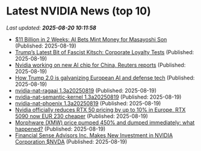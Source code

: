 # Latest NVIDIA News (top 10)
_Last updated: **2025-08-20 10:11:58**_

- [$11 Billion in 2 Weeks: AI Bets Mint Money for Masayoshi Son](https://gizmodo.com/11-billion-in-2-weeks-ai-bets-mint-money-for-masayoshi-son-2000643611) (Published: 2025-08-19)
- [Trump’s Latest Bit of Fascist Kitsch: Corporate Loyalty Tests](https://newrepublic.com/article/199239/trump-fascist-corporate-loyalty-tests) (Published: 2025-08-19)
- [Nvidia working on new AI chip for China, Reuters reports](https://thefly.com/permalinks/entry.php/id4185380/NVDA-Nvidia-working-on-new-AI-chip-for-China-Reuters-reports) (Published: 2025-08-19)
- [How Trump 2.0 is galvanizing European AI and defense tech](https://www.businessinsider.com/trump-europe-tech-startups-ai-defense-climate-investors-vc-2025-8) (Published: 2025-08-19)
- [nvidia-nat-ragaai 1.3a20250819](https://pypi.org/project/nvidia-nat-ragaai/1.3a20250819/) (Published: 2025-08-19)
- [nvidia-nat-semantic-kernel 1.3a20250819](https://pypi.org/project/nvidia-nat-semantic-kernel/1.3a20250819/) (Published: 2025-08-19)
- [nvidia-nat-phoenix 1.3a20250819](https://pypi.org/project/nvidia-nat-phoenix/1.3a20250819/) (Published: 2025-08-19)
- [Nvidia officially reduces RTX 50 pricing by up to 10% in Europe, RTX 5090 now EUR 230 cheaper](https://www.notebookcheck.net/Nvidia-officially-reduces-RTX-50-pricing-by-up-to-10-in-Europe-RTX-5090-now-EUR-230-cheaper.1090810.0.html) (Published: 2025-08-19)
- [Morphware (XMW) price pumped 450% and dumped immediately: what happened?](https://coinjournal.net/news/morphware-xmw-price-pumped-450-and-dumped-immediately-what-happened/) (Published: 2025-08-19)
- [Financial Sense Advisors Inc. Makes New Investment in NVIDIA Corporation $NVDA](https://www.etfdailynews.com/2025/08/19/financial-sense-advisors-inc-makes-new-investment-in-nvidia-corporation-nvda/) (Published: 2025-08-19)
